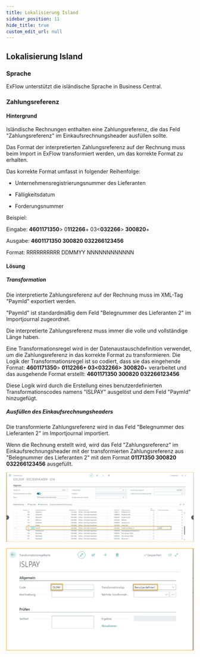 ```yaml
---
title: Lokalisierung Island
sidebar_position: 11
hide_title: true
custom_edit_url: null
---
```

## Lokalisierung Island

### Sprache

ExFlow unterstützt die isländische Sprache in Business Central.

### Zahlungsreferenz

#### Hintergrund

Isländische Rechnungen enthalten eine Zahlungsreferenz, die das Feld "Zahlungsreferenz" im Einkaufsrechnungsheader ausfüllen sollte.

Das Format der interpretierten Zahlungsreferenz auf der Rechnung muss beim Import in ExFlow transformiert werden, um das korrekte Format zu erhalten.

Das korrekte Format umfasst in folgender Reihenfolge:

- Unternehmensregistrierungsnummer des Lieferanten

- Fälligkeitsdatum

- Forderungsnummer

Beispiel:

Eingabe: **4601171350**\> 0**112266**+ 03\<**032266**\> **300820**+

Ausgabe: **4601171350 300820 032266123456**

Format: RRRRRRRRRR DDMMYY NNNNNNNNNNNN

#### Lösung

##### Transformation

Die interpretierte Zahlungsreferenz auf der Rechnung muss im XML-Tag "PaymId" exportiert werden.

"PaymId" ist standardmäßig dem Feld "Belegnummer des Lieferanten 2" im Importjournal zugeordnet.

Die interpretierte Zahlungsreferenz muss immer die volle und vollständige Länge haben.

Eine Transformationsregel wird in der Datenaustauschdefinition verwendet, um die Zahlungsreferenz in das korrekte Format zu transformieren. Die Logik der Transformationsregel ist so codiert, dass sie das eingehende Format: **4601171350**\> **0112266+ 03\<032266\>** **300820**+ verarbeitet und das ausgehende Format erstellt: **4601171350 300820 032266123456**

Diese Logik wird durch die Erstellung eines benutzerdefinierten Transformationscodes namens "ISLPAY" ausgelöst und dem Feld "PaymId" hinzugefügt.

##### Ausfüllen des Einkaufsrechnungsheaders

Die transformierte Zahlungsreferenz wird in das Feld "Belegnummer des Lieferanten 2" im Importjournal importiert.

Wenn die Rechnung erstellt wird, wird das Feld "Zahlungsreferenz" im Einkaufsrechnungsheader mit der transformierten Zahlungsreferenz aus "Belegnummer des Lieferanten 2" mit dem Format **01171350 300820 032266123456** ausgefüllt.

![Data Exchange Definition - Islandic Localization](../../images/image365.png)

![Transformation Rule Card - Islandic Localization](../../images/image366.png)
